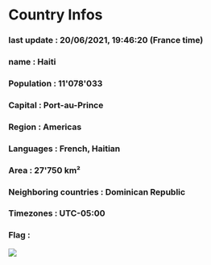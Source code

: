 # Country  Infos
### last update : 20/06/2021, 19:46:20 (France time)

### name : Haiti
### Population : 11'078'033
### Capital : Port-au-Prince
### Region : Americas
### Languages : French, Haitian
### Area : 27'750 km²
### Neighboring countries : Dominican Republic
### Timezones : UTC-05:00

### Flag :
![](https://restcountries.eu/data/hti.svg)